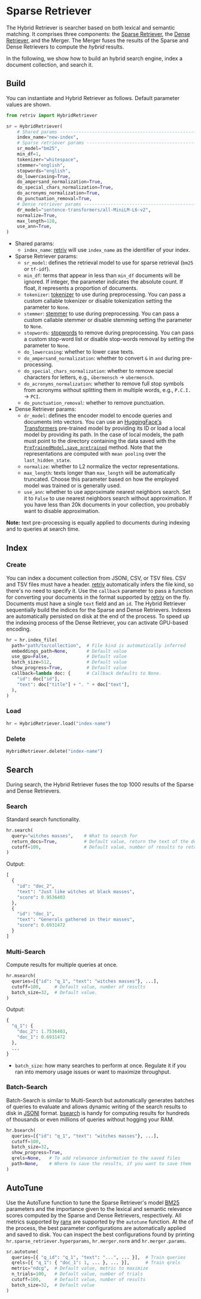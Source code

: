 # Sparse Retriever

The Hybrid Retriever is searcher based on both lexical and semantic matching.
It comprises three components: the [Sparse Retriever]((https://github.com/AmenRa/retriv/blob/main/docs/sparse_retriever.md)), the [Dense Retriever]((https://github.com/AmenRa/retriv/blob/main/docs/dense_retriever.md)), and the Merger.
The Merger fuses the results of the Sparse and Dense Retrievers to compute the _hybrid_ results.

In the following, we show how to build an hybrid search engine, index a document collection, and search it.

## Build

You can instantiate and Hybrid Retriever as follows.
Default parameter values are shown.

```python
from retriv import HybridRetriever

sr = HybridRetriever(
    # Shared params ------------------------------------------------------------
    index_name="new-index",
    # Sparse retriever params --------------------------------------------------
    sr_model="bm25",
    min_df=1,
    tokenizer="whitespace",
    stemmer="english",
    stopwords="english",
    do_lowercasing=True,
    do_ampersand_normalization=True,
    do_special_chars_normalization=True,
    do_acronyms_normalization=True,
    do_punctuation_removal=True,
    # Dense retriever params ---------------------------------------------------
    dr_model="sentence-transformers/all-MiniLM-L6-v2",
    normalize=True,
    max_length=128,
    use_ann=True,
)
```

- Shared params:
  - `index_name`: [retriv](https://github.com/AmenRa/retriv) will use `index_name` as the identifier of your index.
- Sparse Retriever params:
  - `sr_model`: defines the retrieval model to use for sparse retrieval (`bm25` or `tf-idf`).
  - `min_df`: terms that appear in less than `min_df` documents will be ignored.
  If integer, the parameter indicates the absolute count.
  If float, it represents a proportion of documents.
  - `tokenizer`: [tokenizer](https://github.com/AmenRa/retriv/blob/main/docs/text_preprocessing.md) to use during preprocessing. You can pass a custom callable tokenizer or disable tokenization setting the parameter to `None`.
  - `stemmer`: [stemmer](https://github.com/AmenRa/retriv/blob/main/docs/text_preprocessing.md) to use during preprocessing. You can pass a custom callable stemmer or disable stemming setting the parameter to `None`.
  - `stopwords`: [stopwords](https://github.com/AmenRa/retriv/blob/main/docs/text_preprocessing.md) to remove during preprocessing. You can pass a custom stop-word list or disable stop-words removal by setting the parameter to `None`.
  - `do_lowercasing`: whether to lower case texts.
  - `do_ampersand_normalization`: whether to convert `&` in `and` during pre-processing.
  - `do_special_chars_normalization`: whether to remove special characters for letters, e.g., `übermensch` → `ubermensch`.
  - `do_acronyms_normalization`: whether to remove full stop symbols from acronyms without splitting them in multiple words, e.g., `P.C.I.` → `PCI`.
  - `do_punctuation_removal`: whether to remove punctuation.
- Dense Retriever params:
  - `dr_model`: defines the encoder model to encode queries and documents into vectors. You can use an [HuggingFace's Transformers](https://huggingface.co/models) pre-trained model by providing its ID or load a local model by providing its path.
  In the case of local models, the path must point to the directory containing the data saved with the [`PreTrainedModel.save_pretrained`](https://huggingface.co/docs/transformers/v4.26.1/en/main_classes/model#transformers.PreTrainedModel.save_pretrained) method.
  Note that the representations are computed with `mean pooling` over the `last_hidden_state`.
  - `normalize`: whether to L2 normalize the vector representations.
  - `max_length`: texts longer than `max_length` will be automatically truncated. Choose this parameter based on how the employed model was trained or is generally used.
  - `use_ann`: whether to use approximate nearest neighbors search. Set it to `False` to use nearest neighbors search without approximation. If you have less than 20k documents in your collection, you probably want to disable approximation.

__Note:__ text pre-processing is equally applied to documents during indexing and to queries at search time.

## Index

### Create
You can index a document collection from JSONl, CSV, or TSV files.
CSV and TSV files must have a header.
[retriv](https://github.com/AmenRa/retriv) automatically infers the file kind, so there's no need to specify it.
Use the `callback` parameter to pass a function for converting your documents in the format supported by [retriv](https://github.com/AmenRa/retriv) on the fly.
Documents must have a single `text` field and an `id`.
The Hybrid Retriever sequentially build the indices for the Sparse and Dense Retrievers.
Indexes are automatically persisted on disk at the end of the process.
To speed up the indexing process of the Dense Retriever, you can activate GPU-based encoding.

```python
hr = hr.index_file(
  path="path/to/collection",  # File kind is automatically inferred
  embeddings_path=None,       # Default value
  use_gpu=False,              # Default value
  batch_size=512,             # Default value
  show_progress=True,         # Default value
  callback=lambda doc: {      # Callback defaults to None.
    "id": doc["id"],
    "text": doc["title"] + ". " + doc["text"],          
  ),
)
```

### Load
```python
hr = HybridRetriever.load("index-name")
```

### Delete
```python
HybridRetriever.delete("index-name")
```

## Search

During search, the Hybrid Retriever fuses the top 1000 results of the Sparse and Dense Retrievers.

### Search

Standard search functionality.

```python
hr.search(
  query="witches masses",    # What to search for        
  return_docs=True,          # Default value, return the text of the documents
  cutoff=100,                # Default value, number of results to return
)
```
Output:
```python
[
  {
    "id": "doc_2",
    "text": "Just like witches at black masses",
    "score": 0.9536403
  },
  {
    "id": "doc_1",
    "text": "Generals gathered in their masses",
    "score": 0.6931472
  }
]
```

### Multi-Search

Compute results for multiple queries at once.

```python
hr.msearch(
  queries=[{"id": "q_1", "text": "witches masses"}, ...],
  cutoff=100,     # Default value, number of results
  batch_size=32,  # Default value.
)
```
Output:
```python
{
  "q_1": {
    "doc_2": 1.7536403,
    "doc_1": 0.6931472
  },
  ...
}
```

- `batch_size`: how many searches to perform at once. Regulate it if you ran into memory usage issues or want to maximize throughput.

### Batch-Search

Batch-Search is similar to Multi-Search but automatically generates batches of queries to evaluate and allows dynamic writing of the search results to disk in [JSONl](https://jsonlines.org) format.
[bsearch](#batch-search) is handy for computing results for hundreds of thousands or even millions of queries without hogging your RAM.

```python
hr.bsearch(
  queries=[{"id": "q_1", "text": "witches masses"}, ...],
  cutoff=100,
  batch_size=32,
  show_progress=True,
  qrels=None,   # To add relevance information to the saved files 
  path=None,    # Where to save the results, if you want to save them
)
```

## AutoTune

Use the AutoTune function to tune the Sparse Retriever's model [BM25](https://en.wikipedia.org/wiki/Okapi_BM25) parameters and the importance given to the lexical and semantic relevance scores computed by the Sparse and Dense Retrievers, respectively.
All metrics supported by [ranx](https://github.com/AmenRa/ranx) are supported by the `autotune` function.
At the of the process, the best parameter configurations are automatically applied and saved to disk.
You can inspect the best configurations found by printing `hr.sparse_retriever.hyperparams`, `hr.merger.norm` and `hr.merger.params`.

```python
sr.autotune(
  queries=[{ "q_id": "q_1", "text": "...", ... }],  # Train queries
  qrels=[{ "q_1": { "doc_1": 1, ... }, ... }],      # Train qrels
  metric="ndcg",  # Default value, metric to maximize
  n_trials=100,   # Default value, number of trials
  cutoff=100,     # Default value, number of results
  batch_size=32,  # Default value
)
```